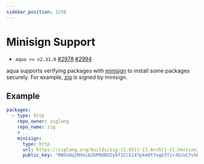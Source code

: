```yaml
---
sidebar_position: 1250
---
```


# Minisign Support

- `aqua >= v2.31.0` [#2978](https://github.com/aquaproj/aqua/pull/2978) [#2994](https://github.com/aquaproj/aqua/pull/2994)

aqua supports verifying packages with [minisign](https://github.com/jedisct1/minisign) to install some packages securely.
For example, [zig](https://ziglang.org/download/) is signed by minisign.

## Example

```yaml
packages:
  - type: http
    repo_owner: ziglang
    repo_name: zig
    # ...
    minisign:
      type: http
      url: https://ziglang.org/builds/zig-{{.OS}}-{{.Arch}}-{{.Version}}.{{.Format}}.minisig
      public_key: "RWSGOq2NVecA2UPNdBUZykf1CCb147pkmdtYxgb3Ti+JO/wCYvhbAb/U"
```
